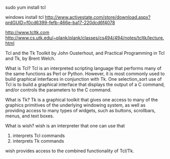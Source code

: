 sudo yum install tcl

windows install tcl
http://www.activestate.com/store/download.aspx?prdGUID=f0cd6399-fefb-466e-ba17-220dcd6f4078

http://www.tcltk.com
http://www.cs.utk.edu/~plank/plank/classes/cs494/494/notes/tcltk/lecture.html

Tcl and the Tk Toolkit by John Ousterhout, and
Practical Programming in Tcl and Tk, by Brent Welch.

What is Tcl?
Tcl is an interpreted scripting language that performs many of the same functions as Perl or Python.
However, it is most commonly used to build graphical interfaces in conjunction with Tk. One selection_sort
use of Tcl is to build a graphical interface that displays the output of a C command, and/or controls
the parameters to the C command.


What is Tk?
Tk is a graphical toolkit that gives one access to many of the graphics primitives of the underlying windowing system,
as well as providing access to many types of widgets, such as buttons, scrollbars, menus, and text boxes.


What is wish?
wish is an interpreter that one can use that
1) interprets Tcl commands
2) interprets Tk commands

wish provides access to the combined functionality of Tcl/Tk.
